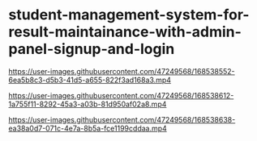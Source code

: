 # student-management-system-for-result-maintainance-with-admin-panel-signup-and-login

https://user-images.githubusercontent.com/47249568/168538552-6ea5b8c3-d5b3-41d5-a655-822f3ad168a3.mp4



https://user-images.githubusercontent.com/47249568/168538612-1a755f11-8292-45a3-a03b-81d950af02a8.mp4



https://user-images.githubusercontent.com/47249568/168538638-ea38a0d7-071c-4e7a-8b5a-fce1199cddaa.mp4

